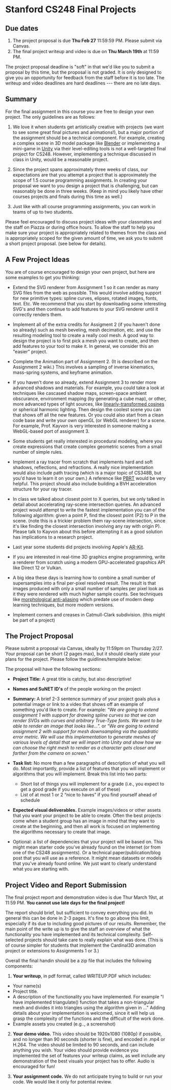 # Stanford CS248 Final Projects

## Due dates

1. The project proposal is due __Thu Feb 27__ 11:59:59 PM.  Please submit via Canvas. 
2. The final project writeup and video is due on __Thu March 19th__ at 11:59 PM.

The project proposal deadline is "soft" in that we'd like you to submit a proposal by this time, but the proposal is not graded.  It is only designed to give you an opportunity for feedback from the staff before it is too late. The writeup and video deadlines are hard deadlines --- there are no late days.

## Summary

For the final assignment in this course you are free to design your own project. The only guidelines are as follows:

1. We love it when students get artistically creative with projects (we want to see some great final pictures and animations!), but a major portion of the assignment should be a technical component.  For example, creating a complex scene in 3D model package like [Blender](https://www.blender.org/) or implementing a mini-game in [Unity](https://unity.com/) via their level-editing tools is not a well-targeted final project for CS248.  However, implementing a technique discussed in class in Unity, would be a reasonable project.

2. Since the project spans approximately three weeks of class, our expectations are that you attempt a project that is approximately the scope of 1.5 course programming assignments.  In creating your proposal we want to you design a project that is challenging, but can reasonably be done in three weeks.  (Keep in mind you likely have other courses projects and finals during this time as well.)

3. Just like with all course programming assignments, you can work in teams of up to two students.

Please feel encouraged to discuss project ideas with your classmates and the staff on Piazza or during office hours. To allow the staff to help you make sure your project is appropriately related to themes from the class and is appropriately scoped for the given amount of time, we ask you to submit a short project proposal. (see below for details).

## A Few Project Ideas ##

You are of course encouraged to design your own project, but here are some examples to get you thinking: 

* Extend the SVG renderer from Assignment 1 so it can render as many SVG files from the web as possible.  This would involve adding support for new primitive types: spline curves, elipses, rotated images, fonts, text. Etc.  We recommend that you start by downloading some interesting SVG's and then continue to add features to your SVG renderer until it correctly renders them.

* Implement all of the extra credits for Assigment 2 (if you haven't done so already) such as mesh beveling, mesh decimation, etc. and use the resulting modeling tool to create a really cool mesh.  A good way to design the project is to first pick a mesh you want to create, and then add features to your tool to make it.  In general, we consider this an "easier" project.

* Complete the Animation part of Assignment 2. (It is described on the Assignment 2 wiki.)  This involves a sampling of inverse kinematics, mass-spring systems, and keyframe animation.  

* If you haven't done so already, extend Assignment 3 to render more advanced shadows and materials.  For example, you could take a look at techniques like cascased shadow maps, screen-space ambient obscurance, environment mapping (by generating a cube map), or other, more advanced types of light sources, like [linearly-transformed cosines](https://eheitzresearch.wordpress.com/415-2/) or spherical harmonic lighting.  Then design the coolest scene you can that shows off all the new features.  Or you could also start from a clean code base and write your own openGL (or WebGL renderer) for a scene.  For example, Prof. Kayvon is very interested in someone making a WebGL-based port of assignment 3.

* Some students get really interested in procedural modeling, where you create expressions that create complex geometric scenes from a small number of simple rules.

* Implement a ray tracer from scratch that implements hard and soft shadows, reflections, and refractions.  A really nice implementation would also include path tracing (which is a major topic of CS348B, but you'd have to learn it on your own.)  A reference like [PBRT](https://www.pbrt.org/) would be very helpful.  This project should also include building a BVH acceleration structure for your ray tracer.

* In class we talked about closest point to X queries, but we only talked in detail about accelerating ray-scene intersection queries. An advanced project would attempt to write the fastest implementation you can of the following algorithm: given a point P, find the closest point (P2) to P in the scene.  (note this is a trickier problem them ray-scene intersection, since it's like finding the closest intersection involving any ray with origin P).  Please talk to Kayvon about this before attempting it as a good solution has implications to a research project.

* Last year some students did projects involving Apple's [AR-Kit](https://developer.apple.com/augmented-reality/).

* If you are interested in real-time 3D graphics engine programming, write a renderer from scratch using a modern GPU-accelerated grapshics API like Direct 12 or Vulkan.

* A big idea these days is learning how to combine a small number of supersamples into a final per-pixel resolved result.  The result is that images produced with only a small number of samples per pixel look as it they were rendered with much higher sample counts. See techniques like [morphological anti-aliasing](http://www.iryoku.com/mlaa/) which predate use of modern deep learning techniques, but more modern versions.

* Implement corners and creases in Catmull-Clark subdivision.  (this might be part of a project)


## The Project Proposal ##

Please submit a proposal via Canvas, ideally by 11:59pm on Thursday 2/27.  Your proposal can be short (2 pages max), but it should clearly state your plans for the project.  Please follow the guidlines/template below:

The proposal will have the following sections:

* __Project Title:__  A great title is catchy, but also descriptive!

* __Names and SuNET ID's__ of the people working on the project

* __Summary:__ A brief 2-3 sentence summary of your project goals plus a potential image or link to a video that shows off an example of something you'd like to create. For example: _"We are going to extend assignment 1 with support for drawing spline curves so that we can render SVGs with curves and arbitrary True-Type fonts. We want to be able to render an image that looks like..."._  or _"We are going to extend assignment 2 with support for mesh downsampling via the quadratic error metric.  We will use this implementation to generate meshes of various levels of detail that we will import into Unity and show how we can choose the right mesh to render as a character gets closer and farther from the camera on screen."_ 

* __Task list:__ No more than a few paragraphs of description of what you will do.  Most importantly, provide a list of features that you will implement or algorithms that you will implement.  Break this list into two parts:
  * Short list of things you will implement for a grade  (i.e., you expect to get a good grade if you execute on all of these)
  * List of at most 1 or 2 “nice to haves” if you find yourself ahead of schedule

* __Expected visual deliverables.__ Example images/videos or other assets that you want your project to be able to create.  Often the best projects come when a student group has an image in mind that they want to create at the beginning, and then all work is focused on implementing the algorithms necessary to create that image.

* Optional: a list of dependencies that your project will be based on.  This might mean starter code you've already found on the internet (or from one of the CS248 assignments).  Or a technical paper/publication/blog post that you will use as a reference.  It might mean datasets or models that you've already found online.  We just want to clearly understand what you are starting with.  

## Project Video and Report Submission 

The final project report and demonstration video is due Thur March 19st, at 11:59 PM.  **You cannot use late days for the final project!** 

The report should brief, but sufficient to convey everything you did.  In general this can be done in 2-3 pages. It's fine to go above this limit, especially if its due to including good pictures of our results. Remember, the main point of the write up is to give the staff an overview of what the functionality you have implemented and its technical complexity.  Self-selected projects should take care to really explain what was done. (This is of course simpler for students that implement the Cardinal3D animation project or extensions to Assignments 1 or 3.)

Overall the final handin should be a zip file that includes the following components:

1. __Your writeup__, in pdf format, called WRITEUP.PDF which includes:
 * Your name(s)
 * Project title. 
 * A description of the functionality you have implemented. For example "I have implemented triangulate() function that takes a non-triangular mesh and divides it into triangles using the algorithm given in ..." Adding details about your implementation is welcomed, since it will help us grasp the complexity of the functions and the difficult of the work done. 
 * Example assets you created (e.g.., a screenshot)

2. __Your demo video.__ This video should be 1920x1080 (1080p) if possible, and no longer than 90 seconds (shorter is fine), and encoded in .mp4 or H.264. The video should be limited to 90 seconds, and can include anything you wish.  Your video should provide evidence you implemented the set of features your writeup claims, as well include any demonstration of the best visuals your project has to offer.  Audio is encouraged for fun!

3. __Your assignment code.__  We do not anticipate trying to build or run your code.  We would like it only for potential review.
